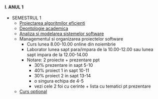 
#### I. ANUL 1
* SEMESTRUL 1
  - [Proiectarea algoritmilor eficienti]()
  - [Deontologie academica]()
  - [Analiza si modelarea sistemelor software]()
  - Managementul si organizarea proiectelor software
    - Curs lunea 8.00-10.00 online din noiembrie
    - Laborator lunea sapt para/impara de la 10.00-12.00 sau lunea sapt impara de la 12.00-14.00 
    - Notare: 2 proiecte + prezentare ppt
      - 30% prezentare in sapt 5-10
      - 40% proiect 1 in sapt 10-11
      - 30% proiect 2 in sapt 13-14
      - o singura echipa de 4-5
      - vezi cele 2 foi cu cerinte + lista cu tematici pt prezentare 
  - [Curs optional]()
